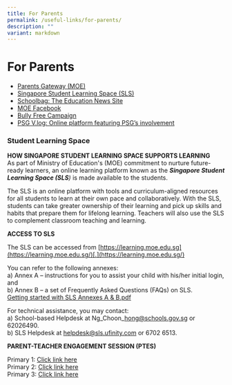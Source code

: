 ```yaml
---
title: For Parents
permalink: /useful-links/for-parents/
description: ""
variant: markdown
---
```

# **For Parents**

*   [Parents Gateway (MOE)](https://pg.moe.edu.sg/)
*   [Singapore Student Learning Space (SLS)](https://vle.learning.moe.edu.sg/login)
*   [Schoolbag: The Education News Site](https://www.schoolbag.edu.sg/)
*   [MOE Facebook](https://www.facebook.com/moesingapore)
*   [Bully Free Campaign](https://bullyfree.sg/)
*   [PSG V.log: Online platform featuring PSG’s involvement](https://sites.google.com/view/nsps-psg-vlog)

### Student Learning Space

**HOW SINGAPORE STUDENT LEARNING SPACE SUPPORTS LEARNING**  
As part of Ministry of Education's (MOE) commitment to nurture future-ready learners, an online learning platform known as the _**Singapore Student Learning Space (SLS**)_ is made available to the students.  
  
The SLS is an online platform with tools and curriculum-aligned resources for all students to learn at their own pace and collaboratively. With the SLS, students can take greater ownership of their learning and pick up skills and habits that prepare them for lifelong learning. Teachers will also use the SLS to complement classroom teaching and learning.  
  
**ACCESS TO SLS**

The SLS can be accessed from [https://learning.moe.edu.sg](https://learning.moe.edu.sg/)[.](https://learning.moe.edu.sg/)

You can refer to the following annexes:   
a) Annex A – instructions for you to assist your child with his/her initial login, and  
b) Annex B – a set of Frequently Asked Questions (FAQs) on SLS.   
[Getting started with SLS Annexes A & B.pdf](/files/Getting%20started%20with%20SLS%20Annexes%20A%20%20B.pdf)  

For technical assistance, you may contact:  
a) School-based Helpdesk at Ng\_Choon\_hong@schools.gov.sg or 62026490.  
b) SLS Helpdesk at helpdesk@sls.ufinity.com or 6702 6513.

**PARENT-TEACHER ENGAGEMENT SESSION (PTES)**

Primary 1: [Click link here](https://drive.google.com/file/d/161X18HdXaYqEK4LYvBrraEqz3hHVAmpF/view?usp=sharing)  
Primary 2:  [Click link here](https://drive.google.com/file/d/1XU34_6IkxZAhDIq1dDsyOLQ5kR-uM_H3/view?usp=sharing)  
Primary 3:  [Click link here](https://drive.google.com/file/d/1Bb4rAwDlIdQFA6jkMzagr4ZiuAQmtQZj/view?usp=sharing)